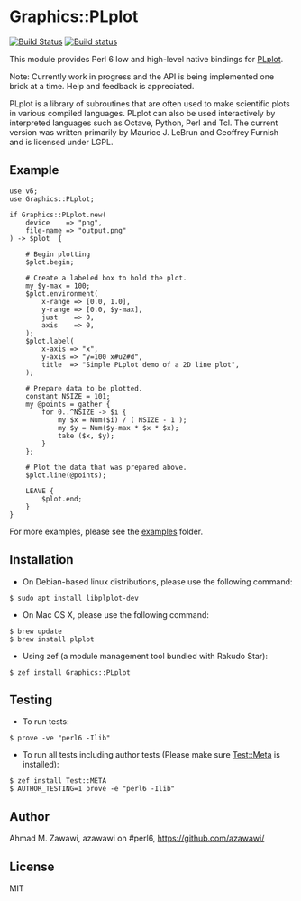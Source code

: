 # Graphics::PLplot
[![Build Status](https://travis-ci.org/azawawi/perl6-graphics-plplot.svg?branch=master)](https://travis-ci.org/azawawi/perl6-graphics-plplot) [![Build status](https://ci.appveyor.com/api/projects/status/github/azawawi/perl6-graphics-plplot?svg=true)](https://ci.appveyor.com/project/azawawi/perl6-graphics-plplot/branch/master)

This module provides Perl 6 low and high-level native bindings for
[PLplot](http://plplot.sourceforge.net/).

Note: Currently work in progress and the API is being implemented one brick at
a time. Help and feedback is appreciated.

PLplot is a library of subroutines that are often used to make scientific plots
in various compiled languages. PLplot can also be used interactively by
interpreted languages such as Octave, Python, Perl and Tcl. The current version
was written primarily by Maurice J. LeBrun and Geoffrey Furnish and is licensed
under LGPL.

## Example

```Perl6
use v6;
use Graphics::PLplot;

if Graphics::PLplot.new(
    device    => "png",
    file-name => "output.png"
) -> $plot  {

    # Begin plotting
    $plot.begin;

    # Create a labeled box to hold the plot.
    my $y-max = 100;
    $plot.environment(
        x-range => [0.0, 1.0],
        y-range => [0.0, $y-max],
        just    => 0,
        axis    => 0,
    );
    $plot.label(
        x-axis => "x",
        y-axis => "y=100 x#u2#d",
        title  => "Simple PLplot demo of a 2D line plot",
    );

    # Prepare data to be plotted.
    constant NSIZE = 101;
    my @points = gather {
        for 0..^NSIZE -> $i {
            my $x = Num($i) / ( NSIZE - 1 );
            my $y = Num($y-max * $x * $x);
            take ($x, $y);
        }
    };

    # Plot the data that was prepared above.
    $plot.line(@points);

    LEAVE {
        $plot.end;
    }
}
```

For more examples, please see the [examples](examples) folder.

## Installation

* On Debian-based linux distributions, please use the following command:
```
$ sudo apt install libplplot-dev
```

* On Mac OS X, please use the following command:
```
$ brew update
$ brew install plplot
```

* Using zef (a module management tool bundled with Rakudo Star):
```
$ zef install Graphics::PLplot
```

## Testing

- To run tests:
```
$ prove -ve "perl6 -Ilib"
```

- To run all tests including author tests (Please make sure
[Test::Meta](https://github.com/jonathanstowe/Test-META) is installed):
```
$ zef install Test::META
$ AUTHOR_TESTING=1 prove -e "perl6 -Ilib"
```

## Author

Ahmad M. Zawawi, azawawi on #perl6, https://github.com/azawawi/

## License

MIT

